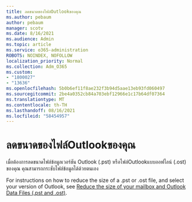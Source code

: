 ```yaml
---
title: ลดขนาดของไฟล์Outlookของคุณ
ms.author: pebaum
author: pebaum
manager: scotv
ms.date: 8/16/2021
ms.audience: Admin
ms.topic: article
ms.service: o365-administration
ROBOTS: NOINDEX, NOFOLLOW
localization_priority: Normal
ms.collection: Adm_O365
ms.custom:
- "1800027"
- "13636"
ms.openlocfilehash: 5b0b6ef11f8ae232f3b94d5aae13eb93fd060497
ms.sourcegitcommit: 2be4a0352cb84a703ebf12966e1c17b64df07364
ms.translationtype: MT
ms.contentlocale: th-TH
ms.lasthandoff: 08/16/2021
ms.locfileid: "58454957"
---
```

# <a name="reduce-the-size-of-your-outlook-data-file"></a>ลดขนาดของไฟล์Outlookของคุณ

เมื่อต้องการลดขนาดไฟล์ข้อมูลเวอร์ชัน Outlook (.pst) หรือไฟล์Outlookแบบออฟไลน์ (.ost) ของคุณ คุณสามารถกระชับไฟล์ข้อมูลได้ด้วยตนเอง 

For instructions on how to reduce the size of a .pst or .ost file, and select your version of Outlook, see [Reduce the size of your mailbox and Outlook Data Files (.pst and .ost)](https://support.microsoft.com/office/reduce-the-size-of-your-mailbox-and-outlook-data-files-pst-and-ost-e4c6a4f1-d39c-47dc-a4fa-abe96dc8c7ef).